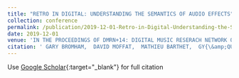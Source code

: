 ```yaml
---
title: "RETRO IN DIGITAL: UNDERSTANDING THE SEMANTICS OF AUDIO EFFECTS"
collection: conference
permalink: /publication/2019-12-01-Retro-in-Digital-Understanding-the-Semantics-of-Audio-Effects
date: 2019-12-01
venue: 'IN THE PROCEEDINGS OF DMRN+14: DIGITAL MUSIC RESERACH NETWORK ONE-DAY WORKSHOP'
citation: ' GARY BROMHAM,  DAVID MOFFAT,  MATHIEU BARTHET,  GY{\&amp;QUOT;O}RGY FAZEKAS, &quot;RETRO IN DIGITAL: UNDERSTANDING THE SEMANTICS OF AUDIO EFFECTS.&quot; IN THE PROCEEDINGS OF DMRN+14: DIGITAL MUSIC RESERACH NETWORK ONE-DAY WORKSHOP, 2019.'
---
```

Use [Google Scholar](https://scholar.google.com/scholar?q=Retro+in+Digital:+Understanding+the+Semantics+of+Audio+Effects){:target="_blank"} for full citation